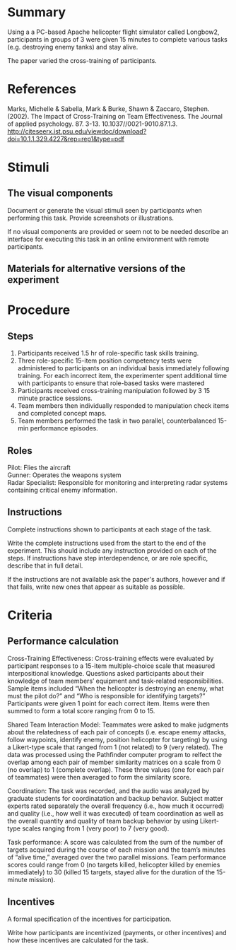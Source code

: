 # Summary
Using a a PC-based Apache helicopter flight simulator called Longbow2, participants in groups of 3 were given 15 minutes to complete various tasks (e.g. destroying enemy tanks) and stay alive. 

The paper varied the cross-training of participants.

# References
Marks, Michelle & Sabella, Mark & Burke, Shawn & Zaccaro, Stephen. (2002). The Impact of Cross-Training on Team Effectiveness. The Journal of applied psychology. 87. 3-13. 10.1037//0021-9010.87.1.3. http://citeseerx.ist.psu.edu/viewdoc/download?doi=10.1.1.329.4227&rep=rep1&type=pdf

# Stimuli
## The visual components
Document or generate the visual stimuli seen by participants when performing this task. Provide screenshots or illustrations. 

If no visual components are provided or seem not to be needed describe an interface for executing this task in an online environment with remote participants. 

## Materials for alternative versions of the experiment 


# Procedure
## Steps

1. Participants received 1.5 hr of role-specific task skills training.
2. Three role-specific 15-item position competency tests were administered to participants on an individual basis immediately following training. For each incorrect item, the experimenter spent additional time with participants to ensure that role-based tasks were mastered
3. Participants received cross-training manipulation followed by 3 15 minute practice sessions.
4. Team members then individually responded to manipulation check items and completed concept maps.
5. Team members performed the task in two parallel, counterbalanced 15-min performance episodes.



## Roles 
Pilot: Flies the aircraft\
Gunner: Operates the weapons system\
Radar Specialist: Responsible for monitoring and interpreting radar systems containing critical enemy information.

## Instructions
Complete instructions shown to participants at each stage of the task.  

Write the complete instructions used from the start to the end of the experiment. This should include any instruction provided on each of the steps. If instructions have step interdependence, or are role specific, describe that in full detail.

If the instructions are not available ask the paper's authors, however and if that fails, write new ones that appear as suitable as possible.

# Criteria
## Performance calculation

Cross-Training Effectiveness: Cross-training effects were evaluated by participant responses to a 15-item multiple-choice scale that measured interpositional knowledge. Questions asked participants about their knowledge of team members’ equipment and task-related responsibilities. Sample items included “When the helicopter is destroying an enemy, what must the pilot do?” and “Who is responsible for identifying targets?” Participants were given 1 point for each correct item. Items were then summed to form a total score ranging from 0 to 15.

Shared Team Interaction Model: Teammates were asked to make judgments about the relatedness of each pair of concepts (i.e. escape enemy attacks, follow waypoints,
identify enemy, position helicopter for targeting) by using a Likert-type scale that ranged from 1 (not related) to 9 (very related). The data was processed using the Pathfinder computer program to relfect the overlap among each pair of member
similarity matrices on a scale from 0 (no overlap) to 1 (complete overlap). These three values (one for each pair of teammates) were then averaged
to form the similarity score.

Coordination: The task was recorded, and the audio was analyzed by graduate students for coordinatation and backup behavior. Subject matter experts rated separately the overall frequency (i.e., how much it occurred) and quality (i.e., how well it was executed) of team coordination as well as the overall quantity and quality of team backup behavior by using Likert-type scales ranging from 1 (very poor) to 7 (very good).

Task performance: A score was calculated from the sum of the number of targets acquired during the course of each mission and the team’s minutes of “alive time,” averaged over the two parallel missions. Team performance scores could range from 0 (no targets killed, helicopter killed by enemies immediately) to 30 (killed 15 targets, stayed alive for the duration of the 15-minute mission).


## Incentives
A formal specification of the incentives for participation.   

Write how participants are incentivized (payments, or other incentives) and how these incentives are calculated for the task.
